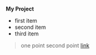 **My Project**

- first item
- second item
- third item

> one point
> second point
[link](https://docs.pytest.org/en/stable/contents.html)